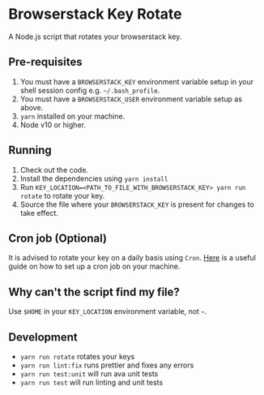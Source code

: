 # Browserstack Key Rotate
A Node.js script that rotates your browserstack key.

## Pre-requisites
1. You must have a `BROWSERSTACK_KEY` environment variable setup in your shell session config e.g. `~/.bash_profile`.
2. You must have a `BROWSERSTACK_USER` environment variable setup as above.
3. `yarn` installed on your machine.
4. Node v10 or higher.

## Running
1. Check out the code.
2. Install the dependencies using `yarn install`
3. Run `KEY_LOCATION=<PATH_TO_FILE_WITH_BROWSERSTACK_KEY> yarn run rotate` to rotate your key.
4. Source the file where your `BROWSERSTACK_KEY` is present for changes to take effect.

## Cron job (Optional)
It is advised to rotate your key on a daily basis using `Cron`.
[Here](https://www.ostechnix.com/a-beginners-guide-to-cron-jobs/) is a useful guide
on how to set up a cron job on your machine.

## Why can't the script find my file?
Use `$HOME` in your `KEY_LOCATION` environment variable, not `~`.

## Development
* `yarn run rotate` rotates your keys
* `yarn run lint:fix` runs prettier and fixes any errors
* `yarn run test:unit` will run ava unit tests
* `yarn run test` will run linting and unit tests
